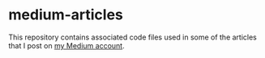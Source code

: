# medium-articles
This repository contains associated code files used in some of the articles that I post on [my Medium account](https://medium.com/@hammad.zafar). 
